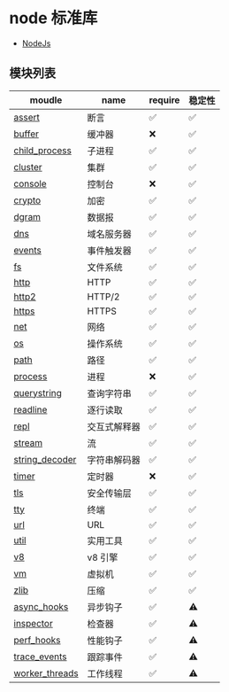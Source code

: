 # node 标准库

- [NodeJs](http://nodejs.cn/api/)

## 模块列表

| moudle                                | name         | require | 稳定性 |
| ------------------------------------- | ------------ | ------- | ------ |
| [assert](./assert.md)                 | 断言         | ✅      | ✅     |
| [buffer](./buffer.md)                 | 缓冲器       | ❌      | ✅     |
| [child_process](./child_process.md)   | 子进程       | ✅      | ✅     |
| [cluster](./cluster.md)               | 集群         | ✅      | ✅     |
| [console](./console.md)               | 控制台       | ❌      | ✅     |
| [crypto](./crypto.md)                 | 加密         | ✅      | ✅     |
| [dgram](./dgram.md)                   | 数据报       | ✅      | ✅     |
| [dns](./dns.md)                       | 域名服务器   | ✅      | ✅     |
| [events](./events.md)                 | 事件触发器   | ✅      | ✅     |
| [fs](./fs.md)                         | 文件系统     | ✅      | ✅     |
| [http](./http.md)                     | HTTP         | ✅      | ✅     |
| [http2](./http2.md)                   | HTTP/2       | ✅      | ✅     |
| [https](./https.md)                   | HTTPS        | ✅      | ✅     |
| [net](./net.md)                       | 网络         | ✅      | ✅     |
| [os](./os.md)                         | 操作系统     | ✅      | ✅     |
| [path](./path.md)                     | 路径         | ✅      | ✅     |
| [process](./process.md)               | 进程         | ❌      | ✅     |
| [querystring](./querystring.md)       | 查询字符串   | ✅      | ✅     |
| [readline](./readline.md)             | 逐行读取     | ✅      | ✅     |
| [repl](./repl.md)                     | 交互式解释器 | ✅      | ✅     |
| [stream](./stream.md)                 | 流           | ✅      | ✅     |
| [string_decoder](./string_decoder.md) | 字符串解码器 | ✅      | ✅     |
| [timer](./timer.md)                   | 定时器       | ❌      | ✅     |
| [tls](./tls.md)                       | 安全传输层   | ✅      | ✅     |
| [tty](./tty.md)                       | 终端         | ✅      | ✅     |
| [url](./url.md)                       | URL          | ✅      | ✅     |
| [util](./util.md)                     | 实用工具     | ✅      | ✅     |
| [v8](./v8.md)                         | v8 引擎      | ✅      | ✅     |
| [vm](./vm.md)                         | 虚拟机       | ✅      | ✅     |
| [zlib](./zlib.md)                     | 压缩         | ✅      | ✅     |
| [async_hooks](./async_hooks.md)       | 异步钩子     | ✅      | ⚠️     |
| [inspector](./inspector.md)           | 检查器       | ✅      | ⚠️     |
| [perf_hooks](./perf_hooks.md)         | 性能钩子     | ✅      | ⚠️     |
| [trace_events](./trace_events.md)     | 跟踪事件     | ✅      | ⚠️     |
| [worker_threads](./worker_threads.md) | 工作线程     | ✅      | ⚠️     |
